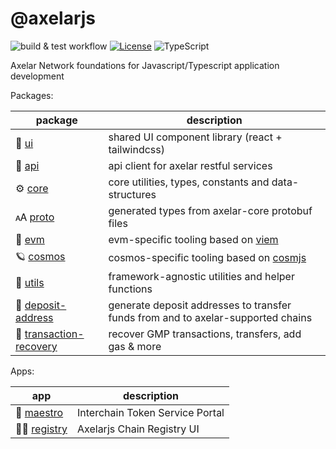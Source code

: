 # @axelarjs

![build & test workflow](https://github.com/axelarnetwork/axelarjs/actions/workflows/test.yml/badge.svg)
[![License](https://img.shields.io/badge/License-Apache_2.0-blue.svg)](/LICENSE)
![TypeScript](https://img.shields.io/badge/TypeScript-blue)

Axelar Network foundations for Javascript/Typescript application development

Packages:

| package                                                  | description                                                                      |
| -------------------------------------------------------- | -------------------------------------------------------------------------------- |
| 🎨 [ui](/packages/ui)                                    | shared UI component library (react + tailwindcss)                                |
| 📡 [api](/packages/api)                                  | api client for axelar restful services                                           |
| ⚙️ [core](/packages/core)                                | core utilities, types, constants and data-structures                             |
| 🗚 [proto](/packages/proto)                               | generated types from axelar-core protobuf files                                  |
| 🔷 [evm](/packages//evm)                                 | evm-specific tooling based on [viem](https://github.com/wagmi-dev/viem)          |
| 🪐 [cosmos](/packages/cosmos)                            | cosmos-specific tooling based on [cosmjs](https://github.com/cosmos/cosmjs)      |
| 🔧 [utils](/packages/utils)                              | framework-agnostic utilities and helper functions                                |
| 🏦 [deposit-address](/packages/deposit-address)          | generate deposit addresses to transfer funds from and to axelar-supported chains |
| 🛟 [transaction-recovery](/packages/transaction-recovery) | recover GMP transactions, transfers, add gas & more                              |

Apps:

| app                           | description                     |
| ----------------------------- | ------------------------------- |
| 🎼 [maestro](/apps/maestro)   | Interchain Token Service Portal |
| 🕵️‍♂️ [registry](/apps/registry) | Axelarjs Chain Registry UI      |
